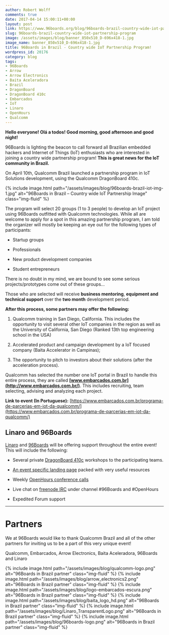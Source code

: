 ```yaml
---
author: Robert Wolff
comments: true
date: 2017-04-14 15:00:11+00:00
layout: post
link: https://www.96boards.org/blog/96boards-brazil-country-wide-iot-partnership-program/
slug: 96boards-brazil-country-wide-iot-partnership-program
image: /assets/images/blog/banner_850x510_D-696x418-1.jpg
image_name: banner_850x510_D-696x418-1.jpg
title: 96Boards in Brazil - Country wide IoT Partnership Program!
wordpress_id: 20176
category: blog
tags:
- 96Boards
- Arrow
- Arrow Electronics
- Baita Aceleradora
- Brazil
- DragonBoard
- DragonBoard 410c
- Embarcados
- IoT
- Linaro
- OpenHours
- Qualcomm
---
```


**Hello everyone! Olá a todos! Good morning, good afternoon and good night!**

96Boards is lighting the beacon to call forward all Brazilian embedded hackers and Internet of Things (IoT) enthusiasts who are interested in joining a country wide partnership program! **This is great news for the IoT community in Brazil.**

On April 10th, Qualcomm Brazil launched a partnership program in IoT Solutions development, using the Qualcomm DragonBoard 410c.

{% include image.html path="/assets/images/blog/96boards-brazil-iot-img-1.jpg" alt="96Boards in Brazil – Country wide IoT Partnership Image" class="img-fluid" %}


The program will select 20 groups (1 to 3 people) to develop an IoT project using 96Boards outfitted with Qualcomm technologies. While all are welcome to apply for a spot in this amazing partnership program, I am told the organizer will mostly be keeping an eye out for the following types of participants:




  * Startup groups


  * Professionals


  * New product development companies


  * Student entrepreneurs


There is no doubt in my mind, we are bound to see some serious projects/prototypes come out of these groups...

Those who are selected will receive **business mentoring**, **equipment and technical support** over the **two month** development period.

**After this process, some partners may offer the following:**




  1. Qualcomm training in San Diego, California. This includes the opportunity to visit several other IoT companies in the region as well as the University of California, San Diego (Ranked 13th top engineering school in the USA)


  2. Accelerated product and campaign development by a IoT focused company (Baita Accelerator in Campinas);


  3. The opportunity to pitch to investors about their solutions (after the acceleration process).


Qualcomm has selected the number one IoT portal in Brazil to handle this entire process, they are called **[www.embarcados.com.br](http://www.embarcados.com.br/)**. This includes recruiting, team selecting, advising and analyzing each project.

**Link to event (In Portuguese):** [https://www.embarcados.com.br/programa-de-parcerias-em-iot-da-qualcomm/](https://www.embarcados.com.br/programa-de-parcerias-em-iot-da-qualcomm/)


## Linaro and 96Boards


[Linaro](https://www.linaro.org/) and [96Boards](/) will be offering support throughout the entire event! This will include the following:




  * Several private [DragonBoard 410c](/product/dragonboard410c/) workshops to the participating teams.


  * [An event specific landing page](/go/db410c-partnership-brazil/) packed with very useful resources


  * Weekly [OpenHours conference calls](/openhours/)


  * Live chat on [freenode IRC](https://webchat.freenode.net/) under channel #96Boards and #OpenHours


  * Expedited Forum support





* * *





# **Partners**


We at 96Boards would like to thank Qualcomm Brazil and all of the other partners for inviting us to be a part of this very unique event!

Qualcomm, Embarcados, Arrow Electronics, Baita Aceleradora, 96Boards and Linaro

{% include image.html path="/assets/images/blog/qualcomm-logo.png" alt="96Boards in Brazil partner" class="img-fluid" %}
{% include image.html path="/assets/images/blog/arrow_electronics2.png" alt="96Boards in Brazil partner" class="img-fluid" %}
{% include image.html path="/assets/images/blog/logo-embarcados-escura.png" alt="96Boards in Brazil partner" class="img-fluid" %}
{% include image.html path="/assets/images/blog/baita_logo_hd.png" alt="96Boards in Brazil partner" class="img-fluid" %}
{% include image.html path="/assets/images/blog/Linaro_TransparentLogo.png" alt="96Boards in Brazil partner" class="img-fluid" %}
{% include image.html path="/assets/images/blog/96boards-logo.png" alt="96Boards in Brazil partner" class="img-fluid" %}
